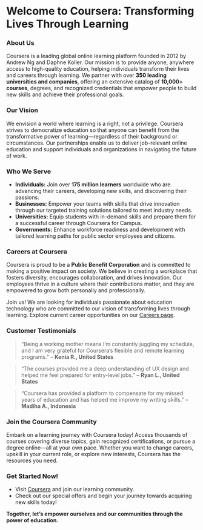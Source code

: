 # Welcome to Coursera: Transforming Lives Through Learning

### **About Us**
Coursera is a leading global online learning platform founded in 2012 by Andrew Ng and Daphne Koller. Our mission is to provide anyone, anywhere access to high-quality education, helping individuals transform their lives and careers through learning. We partner with over **350 leading universities and companies**, offering an extensive catalog of **10,000+ courses**, degrees, and recognized credentials that empower people to build new skills and achieve their professional goals.

### **Our Vision**
We envision a world where learning is a right, not a privilege. Coursera strives to democratize education so that anyone can benefit from the transformative power of learning—regardless of their background or circumstances. Our partnerships enable us to deliver job-relevant online education and support individuals and organizations in navigating the future of work.

### **Who We Serve**
- **Individuals:** Join over **175 million learners** worldwide who are advancing their careers, developing new skills, and discovering their passions.
- **Businesses:** Empower your teams with skills that drive innovation through our targeted training solutions tailored to meet industry needs.
- **Universities:** Equip students with in-demand skills and prepare them for a successful career through Coursera for Campus.
- **Governments:** Enhance workforce readiness and development with tailored learning paths for public sector employees and citizens.

### **Careers at Coursera**
Coursera is proud to be a **Public Benefit Corporation** and is committed to making a positive impact on society. We believe in creating a workplace that fosters diversity, encourages collaboration, and drives innovation. Our employees thrive in a culture where their contributions matter, and they are empowered to grow both personally and professionally. 

Join us! We are looking for individuals passionate about education technology who are committed to our vision of transforming lives through learning. Explore current career opportunities on our [Careers page](#).

### **Customer Testimonials**
> “Being a working mother means I’m constantly juggling my schedule, and I am very grateful for Coursera’s flexible and remote learning programs.” – **Kenia R., United States**

> “The courses provided me a deep understanding of UX design and helped me feel prepared for entry-level jobs.” – **Ryan L., United States**

> “Coursera has provided a platform to compensate for my missed years of education and has helped me improve my writing skills.” – **Madiha A., Indonesia**

### **Join the Coursera Community**
Embark on a learning journey with Coursera today! Access thousands of courses covering diverse topics, gain recognized certifications, or pursue a degree online—all at your own pace. Whether you want to change careers, upskill in your current role, or explore new interests, Coursera has the resources you need.

### **Get Started Now!**
- Visit [Coursera](https://www.coursera.org) and join our learning community.
- Check out our special offers and begin your journey towards acquiring new skills today!

**Together, let’s empower ourselves and our communities through the power of education.**